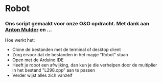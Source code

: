 # Robot
### Ons script gemaakt voor onze O&O opdracht. Met dank aan [Anton Mulder](https://github.com/antonmulder) en ...

Hoe werkt het:
- Clone de bestanden met de terminal of desktop client
- Zorg ervoor dat de bestanden in het mapje "Robot" staan
- Open met de Arduino IDE
- Heeft je robot een afwijking, dan kun je die verhelpen door de multiplier in het bestand "L298.cpp" aan te passen
- Verder wijst alles zich vanzelf
